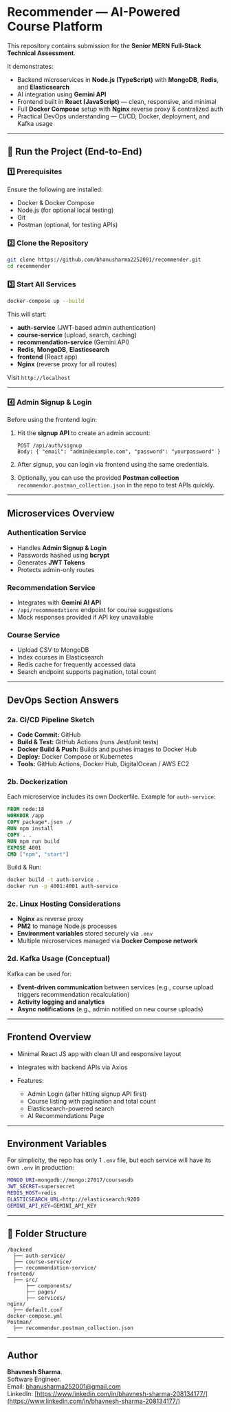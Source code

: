 #  Recommender — AI-Powered Course Platform

This repository contains submission for the **Senior MERN Full-Stack Technical Assessment**.

It demonstrates:

- Backend microservices in **Node.js (TypeScript)** with **MongoDB**, **Redis**, and **Elasticsearch**
- AI integration using **Gemini API**
- Frontend built in **React (JavaScript)** — clean, responsive, and minimal
- Full **Docker Compose** setup with **Nginx** reverse proxy & centralized auth
- Practical DevOps understanding — CI/CD, Docker, deployment, and Kafka usage

---

## 🚀 Run the Project (End-to-End)

### 1️⃣ Prerequisites

Ensure the following are installed:

- Docker & Docker Compose
- Node.js (for optional local testing)
- Git
- Postman (optional, for testing APIs)

### 2️⃣ Clone the Repository

```bash
git clone https://github.com/bhanusharma2252001/recommender.git
cd recommender
```

### 3️⃣ Start All Services

```bash
docker-compose up --build
```

This will start:

- **auth-service** (JWT-based admin authentication)
- **course-service** (upload, search, caching)
- **recommendation-service** (Gemini API)
- **Redis**, **MongoDB**, **Elasticsearch**
- **frontend** (React app)
- **Nginx** (reverse proxy for all routes)

Visit `http://localhost`

---

### 4️⃣ Admin Signup & Login

Before using the frontend login:

1. Hit the **signup API** to create an admin account:

   ```
   POST /api/auth/signup
   Body: { "email": "admin@example.com", "password": "yourpassword" }
   ```

2. After signup, you can login via frontend using the same credentials.
3. Optionally, you can use the provided **Postman collection** `recommendor.postman_collection.json` in the repo to test APIs quickly.

---

## Microservices Overview

### Authentication Service

- Handles **Admin Signup & Login**
- Passwords hashed using **bcrypt**
- Generates **JWT Tokens**
- Protects admin-only routes

###  Recommendation Service

- Integrates with **Gemini AI API**
- `/api/recommendations` endpoint for course suggestions
- Mock responses provided if API key unavailable

###  Course Service

- Upload CSV to MongoDB
- Index courses in Elasticsearch
- Redis cache for frequently accessed data
- Search endpoint supports pagination, total count

---

##  DevOps Section Answers

### **2a. CI/CD Pipeline Sketch**

- **Code Commit:** GitHub
- **Build & Test:** GitHub Actions (runs Jest/unit tests)
- **Docker Build & Push:** Builds and pushes images to Docker Hub
- **Deploy:** Docker Compose or Kubernetes
- **Tools:** GitHub Actions, Docker Hub, DigitalOcean / AWS EC2

### **2b. Dockerization**

Each microservice includes its own Dockerfile. Example for `auth-service`:

```Dockerfile
FROM node:18
WORKDIR /app
COPY package*.json ./
RUN npm install
COPY . .
RUN npm run build
EXPOSE 4001
CMD ["npm", "start"]
```

Build & Run:

```bash
docker build -t auth-service .
docker run -p 4001:4001 auth-service
```

### **2c. Linux Hosting Considerations**

- **Nginx** as reverse proxy
- **PM2** to manage Node.js processes
- **Environment variables** stored securely via `.env`
- Multiple microservices managed via **Docker Compose network**

### **2d. Kafka Usage (Conceptual)**

Kafka can be used for:

- **Event-driven communication** between services (e.g., course upload triggers recommendation recalculation)
- **Activity logging and analytics**
- **Async notifications** (e.g., admin notified on new course uploads)

---

## Frontend Overview

- Minimal React JS app with clean UI and responsive layout
- Integrates with backend APIs via Axios
- Features:

  - Admin Login (after hitting signup API first)
  - Course listing with pagination and total count
  - Elasticsearch-powered search
  - AI Recommendations Page

---

##  Environment Variables

For simplicity, the repo has only 1 `.env` file, but each service will have its own `.env` in production:

```bash
MONGO_URI=mongodb://mongo:27017/coursesdb
JWT_SECRET=supersecret
REDIS_HOST=redis
ELASTICSEARCH_URL=http://elasticsearch:9200
GEMINI_API_KEY=GEMINI_API_KEY
```

---

## 📂 Folder Structure

```
/backend
  ├── auth-service/
  ├── course-service/
  ├── recommendation-service/
frontend/
  ├── src/
      ├── components/
      ├── pages/
      ├── services/
nginx/
  ├── default.conf
docker-compose.yml
Postman/
  ├── recommender.postman_collection.json
```

---

## Author

**Bhavnesh Sharma**.<br />
Software Engineer.<br />
 Email: [bhanusharma252001@gmail.com](mailto:bhanusharma252001@gmail.com)
<br />LinkedIn: [https://www.linkedin.com/in/bhavnesh-sharma-208134177/](https://www.linkedin.com/in/bhavnesh-sharma-208134177/)
